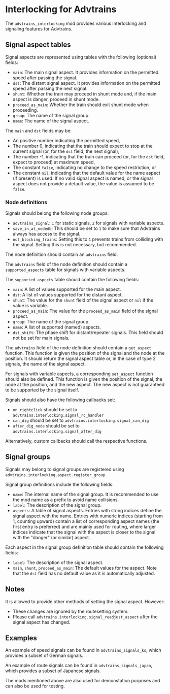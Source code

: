 # Interlocking for Advtrains

The `advtrains_interlocking` mod provides various interlocking and signaling features for Advtrains.

## Signal aspect tables

Signal aspects are represented using tables with the following (optional) fields:

* `main`: The main signal aspect. It provides information on the permitted speed after passing the signal.
* `dst`: The distant signal aspect. It provides information on the permitted speed after passing the next signal.
* `shunt`: Whether the train may proceed in shunt mode and, if the main aspect is danger, proceed in shunt mode.
* `proceed_as_main`: Whether the train should exit shunt mode when proceeding.
* `group`: The name of the signal group.
* `name`: The name of the signal aspect.

The `main` and `dst` fields may be:

* An positive number indicating the permitted speed,
* The number 0, indicating that the train should expect to stop at the current signal (or, for the `dst` field, the next signal),
* The number -1, indicating that the train can proceed (or, for the `dst` field, expect to proceed) at maximum speed,
* The constant `false`, indicating no change to the speed restriction, or
* The constant `nil`, indicating that the default value for the name aspect (if present) is used. If no valid signal aspect is named, or the signal aspect does not provide a default value, the value is assumed to be `false`.

### Node definitions

Signals should belong the following node groups:

* `advtrains_signal`: `1` for static signals, `2` for signals with variable aspects.
* `save_in_at_nodedb`: This should be set to `1` to make sure that Advtrains always has access to the signal.
* `not_blocking_trains`: Setting this to `1` prevents trains from colliding with the signal. Setting this is not necessary, but recommended.

The node definition should contain an `advtrains` field.

The `advtrains` field of the node definition should contain a `supported_aspects` table for signals with variable aspects.

The `supported_aspects` table should contain the following fields:

* `main`: A list of values supported for the main aspect.
* `dst`: A list of values supported for the distant aspect.
* `shunt`: The value for the `shunt` field of the signal aspect or `nil` if the value is variable.
* `proceed_as_main`: The value for the `proceed_as_main` field of the signal aspect.
* `group`: The name of the signal group.
* `name`: A list of supported (named) aspects.
* `dst_shift`: The phase shift for distant/repeater signals. This field should not be set for main signals.

The `advtrains` field of the node definition should contain a `get_aspect` function. This function is given the position of the signal and the node at the position. It should return the signal aspect table or, in the case of type 2 signals, the name of the signal aspect.

For signals with variable aspects, a corresponding `set_aspect` function should also be defined. This function is given the position of the signal, the node at the position, and the new aspect. The new aspect is not guaranteed to be supported by the signal itself.

Signals should also have the following callbacks set:

* `on_rightclick` should be set to `advtrains.interlocking.signal_rc_handler`
* `can_dig` should be set to `advtrains.interlocking.signal_can_dig`
* `after_dig_node` should be set to `advtrains.interlocking.signal_after_dig`

Alternatively, custom callbacks should call the respective functions.

## Signal groups

Signals may belong to signal groups are registered using `advtrains.interlocking.aspect.register_group`.

Signal group definitions include the following fields:

* `name`: The internal name of the signal group. It is recommended to use the mod name as a prefix to avoid name collisions.
* `label`: The description of the signal group.
* `aspects`: A table of signal aspects. Entries with string indices define the signal aspect with the name. Entries with numeric indices (starting from 1, counting upward) contain a list of corresponding aspect names (the first entry is preferred) and are mainly used for routing, where larger indices indicate that the signal with the aspect is closer to the signal with the "danger" (or similar) aspect.

Each aspect in the signal group definition table should contain the following fields:

* `label`: The description of the signal aspect.
* `main`, `shunt`, `proceed_as_main`: The default values for the aspect. Note that the `dst` field has no default value as it is automatically adjusted.

## Notes

It is allowed to provide other methods of setting the signal aspect. However:

* These changes are ignored by the routesetting system.
* Please call `advtrains.interlocking.signal_readjust_aspect` after the signal aspect has changed.

## Examples
An example of speed signals can be found in `advtrains_signals_ks`, which provides a subset of German signals.

An example of route signals can be found in `advtrains_signals_japan`, which provides a subset of Japanese signals.

The mods mentioned above are also used for demonstation purposes and can also be used for testing.

